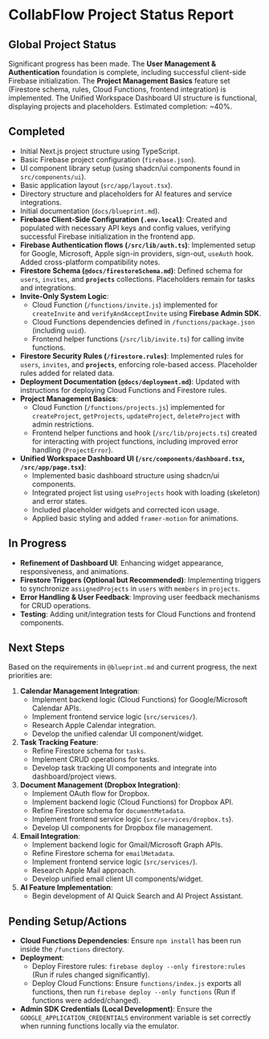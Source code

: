 # CollabFlow Project Status Report

## Global Project Status

Significant progress has been made. The **User Management & Authentication** foundation is complete, including successful client-side Firebase initialization. The **Project Management Basics** feature set (Firestore schema, rules, Cloud Functions, frontend integration) is implemented. The Unified Workspace Dashboard UI structure is functional, displaying projects and placeholders. Estimated completion: ~40%.

## Completed

*   Initial Next.js project structure using TypeScript.
*   Basic Firebase project configuration (`firebase.json`).
*   UI component library setup (using shadcn/ui components found in `src/components/ui`).
*   Basic application layout (`src/app/layout.tsx`).
*   Directory structure and placeholders for AI features and service integrations.
*   Initial documentation (`docs/blueprint.md`).
*   **Firebase Client-Side Configuration (`.env.local`)**: Created and populated with necessary API keys and config values, verifying successful Firebase initialization in the frontend app.
*   **Firebase Authentication flows (`/src/lib/auth.ts`)**: Implemented setup for Google, Microsoft, Apple sign-in providers, sign-out, `useAuth` hook. Added cross-platform compatibility notes.
*   **Firestore Schema (`@docs/firestoreSchema.md`)**: Defined schema for `users`, `invites`, and **`projects`** collections. Placeholders remain for tasks and integrations.
*   **Invite-Only System Logic**:
    *   Cloud Function (`/functions/invite.js`) implemented for `createInvite` and `verifyAndAcceptInvite` using **Firebase Admin SDK**.
    *   Cloud Functions dependencies defined in `/functions/package.json` (including `uuid`).
    *   Frontend helper functions (`/src/lib/invite.ts`) for calling invite functions.
*   **Firestore Security Rules (`/firestore.rules`)**: Implemented rules for `users`, `invites`, and **`projects`**, enforcing role-based access. Placeholder rules added for related data.
*   **Deployment Documentation (`@docs/deployment.md`)**: Updated with instructions for deploying Cloud Functions and Firestore rules.
*   **Project Management Basics**:
    *   Cloud Function (`/functions/projects.js`) implemented for `createProject`, `getProjects`, `updateProject`, `deleteProject` with admin restrictions.
    *   Frontend helper functions and hook (`/src/lib/projects.ts`) created for interacting with project functions, including improved error handling (`ProjectError`).
*   **Unified Workspace Dashboard UI (`/src/components/dashboard.tsx`, `/src/app/page.tsx`)**:
    *   Implemented basic dashboard structure using shadcn/ui components.
    *   Integrated project list using `useProjects` hook with loading (skeleton) and error states.
    *   Included placeholder widgets and corrected icon usage.
    *   Applied basic styling and added `framer-motion` for animations.

## In Progress

*   **Refinement of Dashboard UI**: Enhancing widget appearance, responsiveness, and animations.
*   **Firestore Triggers (Optional but Recommended)**: Implementing triggers to synchronize `assignedProjects` in `users` with `members` in `projects`.
*   **Error Handling & User Feedback**: Improving user feedback mechanisms for CRUD operations.
*   **Testing**: Adding unit/integration tests for Cloud Functions and frontend components.

## Next Steps

Based on the requirements in `@blueprint.md` and current progress, the next priorities are:

1.  **Calendar Management Integration**:
    *   Implement backend logic (Cloud Functions) for Google/Microsoft Calendar APIs.
    *   Implement frontend service logic (`src/services/`).
    *   Research Apple Calendar integration.
    *   Develop the unified calendar UI component/widget.
2.  **Task Tracking Feature**:
    *   Refine Firestore schema for `tasks`.
    *   Implement CRUD operations for tasks.
    *   Develop task tracking UI components and integrate into dashboard/project views.
3.  **Document Management (Dropbox Integration)**:
    *   Implement OAuth flow for Dropbox.
    *   Implement backend logic (Cloud Functions) for Dropbox API.
    *   Refine Firestore schema for `documentMetadata`.
    *   Implement frontend service logic (`src/services/dropbox.ts`).
    *   Develop UI components for Dropbox file management.
4.  **Email Integration**:
    *   Implement backend logic for Gmail/Microsoft Graph APIs.
    *   Refine Firestore schema for `emailMetadata`.
    *   Implement frontend service logic (`src/services/`).
    *   Research Apple Mail approach.
    *   Develop unified email client UI components/widget.
5.  **AI Feature Implementation**:
    *   Begin development of AI Quick Search and AI Project Assistant.

## Pending Setup/Actions

*   **Cloud Functions Dependencies**: Ensure `npm install` has been run inside the `/functions` directory.
*   **Deployment**:
    *   Deploy Firestore rules: `firebase deploy --only firestore:rules` (Run if rules changed significantly).
    *   Deploy Cloud Functions: Ensure `functions/index.js` exports all functions, then run `firebase deploy --only functions` (Run if functions were added/changed).
*   **Admin SDK Credentials (Local Development)**: Ensure the `GOOGLE_APPLICATION_CREDENTIALS` environment variable is set correctly when running functions locally via the emulator.
